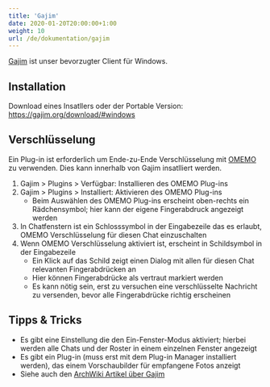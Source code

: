 ```yaml
---
title: 'Gajim'
date: 2020-01-20T20:00:00+1:00
weight: 10
url: /de/dokumentation/gajim
---
```


[Gajim](https://gajim.org/) ist unser bevorzugter Client für Windows.

## Installation

Download eines Insatllers oder der Portable Version: https://gajim.org/download/#windows

## Verschlüsselung

Ein Plug-in ist erforderlich um Ende-zu-Ende Verschlüsselung mit [OMEMO](/documentation/omemo/) zu verwenden. Dies kann innerhalb von Gajim insatlliert werden.

1. Gajim > Plugins > Verfügbar: Installieren des OMEMO Plug-ins
2. Gajim > Plugins > Installiert: Aktivieren des OMEMO Plug-ins
	- Beim Auswählen des OMEMO Plug-ins erscheint oben-rechts ein Rädchensymbol; hier kann der eigene Fingerabdruck angezeigt werden
3. In Chatfenstern ist ein Schlosssymbol in der Eingabezeile das es erlaubt, OMEMO Verschlüsselung für diesen Chat einzuschalten
4. Wenn OMEMO Verschlüsselung aktiviert ist, erscheint in Schildsymbol in der Eingabezeile
	- Ein Klick auf das Schild zeigt einen Dialog mit allen für diesen Chat relevanten Fingerabdrücken an
	- Hier können Fingerabdrücke als vertraut markiert werden
	- Es kann nötig sein, erst zu versuchen eine verschlüsselte Nachricht zu versenden, bevor alle Fingerabdrücke richtig erscheinen

## Tipps & Tricks

* Es gibt eine Einstellung die den Ein-Fenster-Modus aktiviert; hierbei werden alle Chats und der Roster in einem einzelnen Fenster angezeigt
* Es gibt ein Plug-in (muss erst mit dem Plug-in Manager installiert werden), das einem Vorschaubilder für empfangene Fotos anzeigt
* Siehe auch den [ArchWiki Artikel über Gajim](https://wiki.archlinux.org/index.php/Gajim)
